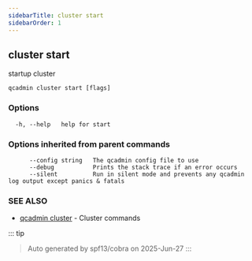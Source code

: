 ```yaml
---
sidebarTitle: cluster start
sidebarOrder: 1
---
```


## cluster start<Badge type="tip" text="4.0.0" />

startup cluster

```
qcadmin cluster start [flags]
```

### Options

```
  -h, --help   help for start
```

### Options inherited from parent commands

```
      --config string   The qcadmin config file to use
      --debug           Prints the stack trace if an error occurs
      --silent          Run in silent mode and prevents any qcadmin log output except panics & fatals
```

### SEE ALSO

* [qcadmin cluster](cluster.md)	 - Cluster commands

::: tip
>Auto generated by spf13/cobra on 2025-Jun-27
:::